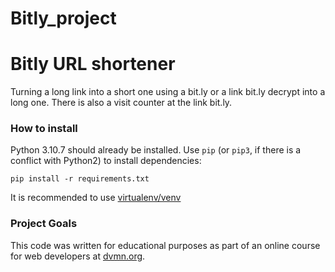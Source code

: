 # Bitly_project
# Bitly URL shortener

Turning a long link into a short one using a bit.ly or a link bit.ly decrypt into a long one. There is also a visit counter at the link bit.ly.

### How to install


Python 3.10.7 should already be installed. 
Use `pip` (or `pip3`, if there is a conflict with Python2) to install dependencies:
```
pip install -r requirements.txt
```
It is recommended to use [virtualenv/venv](https://docs.python.org/3/library/venv.html)
### Project Goals

This code was written for educational purposes as part of an online course for web developers at [dvmn.org](https://dvmn.org/).
